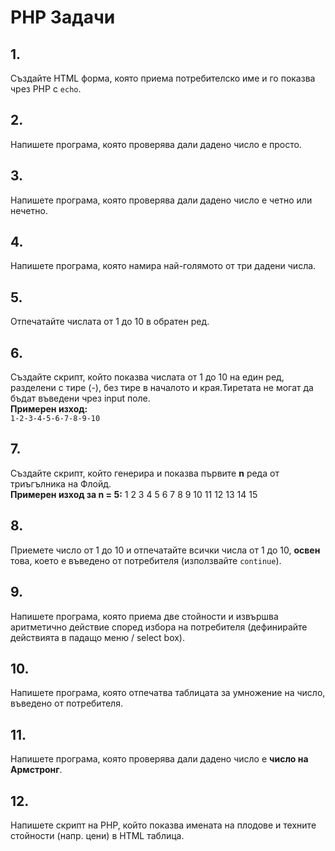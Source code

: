 # PHP Задачи

## 1.
Създайте HTML форма, която приема потребителско име и го показва чрез PHP с `echo`.

## 2.
Напишете програма, която проверява дали дадено число е просто.

## 3.
Напишете програма, която проверява дали дадено число е четно или нечетно.

## 4.
Напишете програма, която намира най-голямото от три дадени числа.

## 5.
Отпечатайте числата от 1 до 10 в обратен ред.

## 6.
Създайте скрипт, който показва числата от 1 до 10 на един ред, разделени с тире (-), без тире в началото и края.Тиретата не могат да бъдат въведени чрез input поле.  
**Примерен изход:**  
`1-2-3-4-5-6-7-8-9-10`

## 7.
Създайте скрипт, който генерира и показва първите **n** реда от триъгълника на Флойд.  
**Примерен изход за n = 5:**
1
2 3
4 5 6
7 8 9 10
11 12 13 14 15

## 8.
Приемете число от 1 до 10 и отпечатайте всички числа от 1 до 10, **освен** това, което е въведено от потребителя (използвайте `continue`).

## 9.
Напишете програма, която приема две стойности и извършва аритметично действие според избора на потребителя (дефинирайте действията в падащо меню / select box).

## 10.
Напишете програма, която отпечатва таблицата за умножение на число, въведено от потребителя.

## 11.
Напишете програма, която проверява дали дадено число е **число на Армстронг**.

## 12.
Напишете скрипт на PHP, който показва имената на плодове и техните стойности (напр. цени) в HTML таблица.

